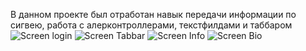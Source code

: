 В данном проекте был отработан навык передачи информации по сигвею, работа с алерконтроллерами, текстфилдами и таббаром 
![Screen login](https://github.com/LiliyaAndreeva/AboutMeApp-main-3-2/blob/TabBar/Simulator%20Screenshot%20-%20iPhone%2015%20Pro%20-%202023-12-07%20at%2017.03.00.png)
![Screen Tabbar](https://github.com/LiliyaAndreeva/AboutMeApp-main-3-2/blob/TabBar/Simulator%20Screenshot%20-%20iPhone%2015%20Pro%20-%202023-12-07%20at%2017.03.03.png)
![Screen Info](https://github.com/LiliyaAndreeva/AboutMeApp-main-3-2/blob/TabBar/Simulator%20Screenshot%20-%20iPhone%2015%20Pro%20-%202023-12-07%20at%2017.03.06.png)
![Screen Bio](https://github.com/LiliyaAndreeva/AboutMeApp-main-3-2/blob/TabBar/Simulator%20Screenshot%20-%20iPhone%2015%20Pro%20-%202023-12-07%20at%2017.03.08.png)
